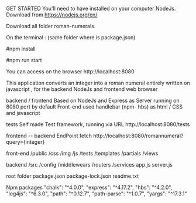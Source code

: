 GET STARTED
You'll need to have installed on your computer NodeJs.
Download from https://nodejs.org/en/

Download all folder roman-numerals.

On the terminal : (same folder where is package.json)


 #npm install   

 #npm run start 
 

You can access on the browser http://localhost:8080

This application converts an integer into a roman numeral entirely written on 
javascript , for the backend  NodeJs and frontend web browser

backend / frontend
Based on NodeJs and Express as Server running on 8080 port by default
Front-end used handlebar (npm- hbs) as html / CSS and javascript


 tests 
Self made Test framework, running via URL http://localhost:8080/tests


frontend -- backend
EndPoint fetch http://localhost:8080/romannumeral?query={integer}

front-end
/public
        /css
        /img
        /js
        /tests
/templates
        /partials
        /views

backend 
/src
        /config
        /middlewears
        /routers
        /services
   app.js 
   server.js 

root folder 
package.json
package-lock.json
readme.txt
   
Npm packages
    "chalk": "^4.0.0",
    "express": "^4.17.2",
    "hbs": "^4.2.0",
    "log4js": "^6.3.0",
    "path": "^0.12.7",
    "path-parse": "^1.0.7",
    "yargs": "^17.3.1"








